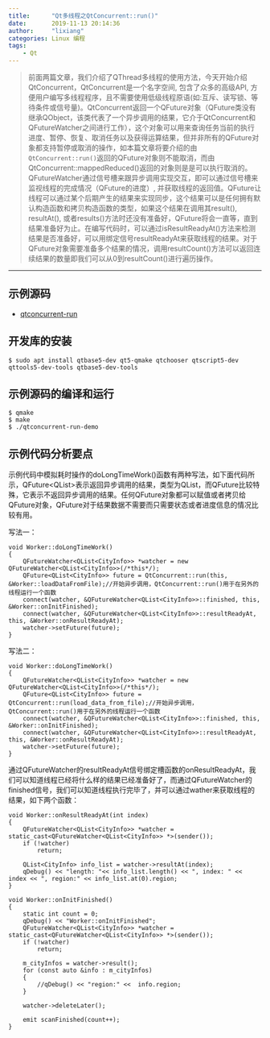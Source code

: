 ```yaml
---
title:      "Qt多线程之QtConcurrent::run()"
date:       2019-11-13 20:14:36
author:     "lixiang"
categories: Linux 编程
tags:
    - Qt
---
```


> 前面两篇文章，我们介绍了QThread多线程的使用方法，今天开始介绍QtConcurrent，QtConcurrent是一个名字空间, 包含了众多的高级API, 方便用户编写多线程程序，且不需要使用低级线程原语(如:互斥、读写锁、等待条件或信号量)。QtConcurrent返回一个QFuture对象（QFuture类没有继承QObject，该类代表了一个异步调用的结果，它介于QtConcurrent和QFutureWatcher之间进行工作），这个对象可以用来查询任务当前的执行进度、暂停、恢复、取消任务以及获得运算结果，但并非所有的QFuture对象都支持暂停或取消的操作，如本篇文章将要介绍的由`QtConcurrent::run()`返回的QFuture对象则不能取消，而由QtConcurrent::mappedReduced()返回的对象则是是可以执行取消的。QFutureWatcher通过信号槽来跟异步调用实现交互，即可以通过信号槽来监视线程的完成情况（QFuture的进度）, 并获取线程的返回值。QFuture让线程可以通过某个后期产生的结果来实现同步，这个结果可以是任何拥有默认构造函数和拷贝构造函数的类型，如果这个结果在调用其result(), resultAt(), 或者results()方法时还没有准备好，QFuture将会一直等，直到结果准备好为止。在编写代码时，可以通过isResultReadyAt()方法来检测结果是否准备好，可以用绑定信号resultReadyAt来获取线程的结果。对于QFuture对象需要准备多个结果的情况，调用resultCount()方法可以返回连续结果的数量即我们可以从0到resultCount()进行遍历操作。

---

## 示例源码
- [qtconcurrent-run](https://github.com/eightplus/examples/tree/master/code/Qt/thread/qtconcurrent-run-demo)

## 开发库的安装
`$ sudo apt install qtbase5-dev qt5-qmake qtchooser qtscript5-dev qttools5-dev-tools qtbase5-dev-tools`

## 示例源码的编译和运行
```
$ qmake
$ make
$ ./qtconcurrent-run-demo
```

## 示例代码分析要点
  示例代码中模拟耗时操作的doLongTimeWork()函数有两种写法，如下面代码所示，QFuture<QList<CityInfo>>表示返回异步调用的结果，类型为QList<CityInfo>，而QFuture<void>比较特殊，它表示不返回异步调用的结果。任何QFuture<T>对象都可以赋值或者拷贝给QFuture<void>对象，QFuture<void>对于结果数据不需要而只需要状态或者进度信息的情况比较有用。

  写法一：
  ```
  void Worker::doLongTimeWork()
  {
      QFutureWatcher<QList<CityInfo>> *watcher = new QFutureWatcher<QList<CityInfo>>(/*this*/);
      QFuture<QList<CityInfo>> future = QtConcurrent::run(this, &Worker::loadDataFromFile);//开始异步调用，QtConcurrent::run()用于在另外的线程运行一个函数
      connect(watcher, &QFutureWatcher<QList<CityInfo>>::finished, this, &Worker::onInitFinished);
      connect(watcher, &QFutureWatcher<QList<CityInfo>>::resultReadyAt, this, &Worker::onResultReadyAt);
      watcher->setFuture(future);
  }
  ```
  写法二：
  ```
  void Worker::doLongTimeWork()
  {
      QFutureWatcher<QList<CityInfo>> *watcher = new QFutureWatcher<QList<CityInfo>>(/*this*/);
      QFuture<QList<CityInfo>> future = QtConcurrent::run(load_data_from_file);//开始异步调用，QtConcurrent::run()用于在另外的线程运行一个函数
      connect(watcher, &QFutureWatcher<QList<CityInfo>>::finished, this, &Worker::onInitFinished);
      connect(watcher, &QFutureWatcher<QList<CityInfo>>::resultReadyAt, this, &Worker::onResultReadyAt);
      watcher->setFuture(future);
  }
  ```

  通过QFutureWatcher的resultReadyAt信号绑定槽函数的onResultReadyAt，我们可以知道线程已经将什么样的结果已经准备好了，而通过QFutureWatcher的finished信号，我们可以知道线程执行完毕了，并可以通过wather来获取线程的结果，如下两个函数：
  ```
  void Worker::onResultReadyAt(int index)
  {
      QFutureWatcher<QList<CityInfo>> *watcher = static_cast<QFutureWatcher<QList<CityInfo>> *>(sender());
      if (!watcher)
          return;

      QList<CityInfo> info_list = watcher->resultAt(index);
      qDebug() << "length: "<< info_list.length() << ", index: " << index << ", region:" << info_list.at(0).region;
  }

  void Worker::onInitFinished()
  {
      static int count = 0;
      qDebug() << "Worker::onInitFinished";
      QFutureWatcher<QList<CityInfo>> *watcher = static_cast<QFutureWatcher<QList<CityInfo>> *>(sender());
      if (!watcher)
          return;

      m_cityInfos = watcher->result();
      for (const auto &info : m_cityInfos)
      {
          //qDebug() << "region:" <<  info.region;
      }

      watcher->deleteLater();

      emit scanFinished(count++);
  }
  ```
